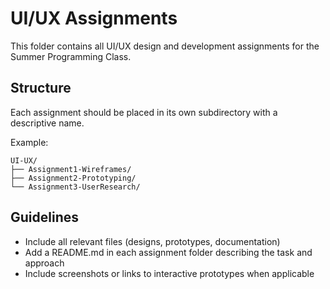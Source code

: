 # UI/UX Assignments

This folder contains all UI/UX design and development assignments for the Summer Programming Class.

## Structure

Each assignment should be placed in its own subdirectory with a descriptive name.

Example:
```
UI-UX/
├── Assignment1-Wireframes/
├── Assignment2-Prototyping/
└── Assignment3-UserResearch/
```

## Guidelines

- Include all relevant files (designs, prototypes, documentation)
- Add a README.md in each assignment folder describing the task and approach
- Include screenshots or links to interactive prototypes when applicable
